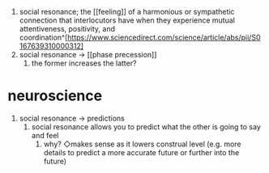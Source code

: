 1. social resonance; the [[feeling]] of a harmonious or sympathetic connection that interlocutors have when they experience mutual attentiveness, positivity, and coordination^[https://www.sciencedirect.com/science/article/abs/pii/S0167639310000312]
2. social resonance → [[phase precession]]
	1. the former increases the latter?

# neuroscience
1. social resonance → predictions
	1. social resonance allows you to predict what the other is going to say and feel
		1. why? ◇makes sense as it lowers construal level (e.g. more details to predict a more accurate future or further into the future)